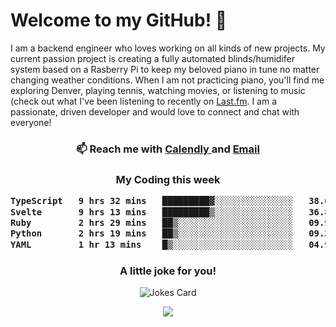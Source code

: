 <h1> Welcome to my GitHub! 👋 </h1>


  I am a backend engineer who loves working on all kinds of new projects. My current passion project is creating a fully automated blinds/humidifer system based on a Rasberry Pi to keep my beloved piano in tune no matter changing weather conditions. When I am not practicing piano, you'll find me exploring Denver, playing tennis, watching movies, or listening to music (check out what I've been listening to recently on [Last.fm](https://www.last.fm/user/mballa000). I am a passionate, driven developer and would love to connect and chat with everyone!

<h3 align = "center"> 📫 Reach me with <a href = "https://calendly.com/msbrandt00/30min"> Calendly </a> and <a href="mailto:msbrandt00@gmail.com">Email</a> 
 </h3>


 
<div align = "center"
[![Anurag's GitHub stats](https://github-readme-stats.vercel.app/api?username=mbrandt00)](https://github.com/anuraghazra/github-readme-stats)
          </div>
<h3 align="center">
  My Coding this week
<!--START_SECTION:waka-->

```txt
TypeScript   9 hrs 32 mins   █████████▓░░░░░░░░░░░░░░░   38.09 %
Svelte       9 hrs 13 mins   █████████▒░░░░░░░░░░░░░░░   36.80 %
Ruby         2 hrs 29 mins   ██▒░░░░░░░░░░░░░░░░░░░░░░   09.92 %
Python       2 hrs 19 mins   ██▒░░░░░░░░░░░░░░░░░░░░░░   09.27 %
YAML         1 hr 13 mins    █▒░░░░░░░░░░░░░░░░░░░░░░░   04.92 %
```

<!--END_SECTION:waka-->

### A little joke for you!

![Jokes Card](https://readme-jokes.vercel.app/api?hideBorder)

<a href="https://www.linkedin.com/in/mbrandt00/"><img src="https://img.shields.io/badge/linkedin-%230077B5.svg?&style=for-the-badge&logo=linkedin&logoColor=white" /></a>
